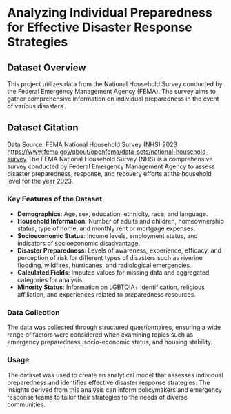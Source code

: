# Analyzing Individual Preparedness for Effective Disaster Response Strategies

## Dataset Overview

This project utilizes data from the National Household Survey conducted by the Federal Emergency Management Agency (FEMA). The survey aims to gather comprehensive information on individual preparedness in the event of various disasters.

## Dataset Citation

Data Source: FEMA National Household Survey (NHS) 2023
https://www.fema.gov/about/openfema/data-sets/national-household-survey
The FEMA National Household Survey (NHS) is a comprehensive survey conducted by Federal Emergency Management Agency to assess disaster preparedness, response, and recovery efforts at the household level for the year 2023.

### Key Features of the Dataset

- **Demographics**: Age, sex, education, ethnicity, race, and language.
- **Household Information**: Number of adults and children, homeownership status, type of home, and monthly rent or mortgage expenses.
- **Socioeconomic Status**: Income levels, employment status, and indicators of socioeconomic disadvantage.
- **Disaster Preparedness**: Levels of awareness, experience, efficacy, and perception of risk for different types of disasters such as riverine flooding, wildfires, hurricanes, and radiological emergencies.
- **Calculated Fields**: Imputed values for missing data and aggregated categories for analysis.
- **Minority Status**: Information on LGBTQIA+ identification, religious affiliation, and experiences related to preparedness resources.

### Data Collection

The data was collected through structured questionnaires, ensuring a wide range of factors were considered when examining topics such as emergency preparedness, socio-economic status, and housing stability.

### Usage

The dataset was used to create an analytical model that assesses individual preparedness and identifies effective disaster response strategies. The insights derived from this analysis can inform policymakers and emergency response teams to tailor their strategies to the needs of diverse communities.



